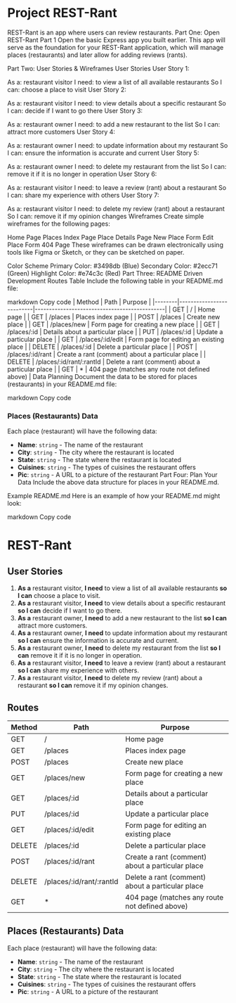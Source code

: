 # Project REST-Rant

REST-Rant is an app where users can review restaurants.
Part One: Open REST-Rant Part 1
Open the basic Express app you built earlier. This app will serve as the foundation for your REST-Rant application, which will manage places (restaurants) and later allow for adding reviews (rants).

Part Two: User Stories & Wireframes
User Stories
User Story 1:

As a: restaurant visitor
I need: to view a list of all available restaurants
So I can: choose a place to visit
User Story 2:

As a: restaurant visitor
I need: to view details about a specific restaurant
So I can: decide if I want to go there
User Story 3:

As a: restaurant owner
I need: to add a new restaurant to the list
So I can: attract more customers
User Story 4:

As a: restaurant owner
I need: to update information about my restaurant
So I can: ensure the information is accurate and current
User Story 5:

As a: restaurant owner
I need: to delete my restaurant from the list
So I can: remove it if it is no longer in operation
User Story 6:

As a: restaurant visitor
I need: to leave a review (rant) about a restaurant
So I can: share my experience with others
User Story 7:

As a: restaurant visitor
I need: to delete my review (rant) about a restaurant
So I can: remove it if my opinion changes
Wireframes
Create simple wireframes for the following pages:

Home Page
Places Index Page
Place Details Page
New Place Form
Edit Place Form
404 Page
These wireframes can be drawn electronically using tools like Figma or Sketch, or they can be sketched on paper.

Color Scheme
Primary Color: #3498db (Blue)
Secondary Color: #2ecc71 (Green)
Highlight Color: #e74c3c (Red)
Part Three: README Driven Development
Routes Table
Include the following table in your README.md file:

markdown
Copy code
| Method | Path                     | Purpose                                      |
|--------|--------------------------|----------------------------------------------|
| GET    | /                        | Home page                                    |
| GET    | /places                  | Places index page                            |
| POST   | /places                  | Create new place                             |
| GET    | /places/new              | Form page for creating a new place           |
| GET    | /places/:id              | Details about a particular place             |
| PUT    | /places/:id              | Update a particular place                    |
| GET    | /places/:id/edit         | Form page for editing an existing place      |
| DELETE | /places/:id              | Delete a particular place                    |
| POST   | /places/:id/rant         | Create a rant (comment) about a particular place |
| DELETE | /places/:id/rant/:rantId | Delete a rant (comment) about a particular place |
| GET    | *                        | 404 page (matches any route not defined above) |
Data Planning
Document the data to be stored for places (restaurants) in your README.md file:

markdown
Copy code
### Places (Restaurants) Data

Each place (restaurant) will have the following data:

- **Name**: `string` - The name of the restaurant
- **City**: `string` - The city where the restaurant is located
- **State**: `string` - The state where the restaurant is located
- **Cuisines**: `string` - The types of cuisines the restaurant offers
- **Pic**: `string` - A URL to a picture of the restaurant
Part Four: Plan Your Data
Include the above data structure for places in your README.md.

Example README.md
Here is an example of how your README.md might look:

markdown
Copy code
# REST-Rant

## User Stories

1. **As a** restaurant visitor, **I need** to view a list of all available restaurants **so I can** choose a place to visit.
2. **As a** restaurant visitor, **I need** to view details about a specific restaurant **so I can** decide if I want to go there.
3. **As a** restaurant owner, **I need** to add a new restaurant to the list **so I can** attract more customers.
4. **As a** restaurant owner, **I need** to update information about my restaurant **so I can** ensure the information is accurate and current.
5. **As a** restaurant owner, **I need** to delete my restaurant from the list **so I can** remove it if it is no longer in operation.
6. **As a** restaurant visitor, **I need** to leave a review (rant) about a restaurant **so I can** share my experience with others.
7. **As a** restaurant visitor, **I need** to delete my review (rant) about a restaurant **so I can** remove it if my opinion changes.

## Routes

| Method | Path                     | Purpose                                      |
|--------|--------------------------|----------------------------------------------|
| GET    | /                        | Home page                                    |
| GET    | /places                  | Places index page                            |
| POST   | /places                  | Create new place                             |
| GET    | /places/new              | Form page for creating a new place           |
| GET    | /places/:id              | Details about a particular place             |
| PUT    | /places/:id              | Update a particular place                    |
| GET    | /places/:id/edit         | Form page for editing an existing place      |
| DELETE | /places/:id              | Delete a particular place                    |
| POST   | /places/:id/rant         | Create a rant (comment) about a particular place |
| DELETE | /places/:id/rant/:rantId | Delete a rant (comment) about a particular place |
| GET    | *                        | 404 page (matches any route not defined above) |

## Places (Restaurants) Data

Each place (restaurant) will have the following data:

- **Name**: `string` - The name of the restaurant
- **City**: `string` - The city where the restaurant is located
- **State**: `string` - The state where the restaurant is located
- **Cuisines**: `string` - The types of cuisines the restaurant offers
- **Pic**: `string` - A URL to a picture of the restaurant